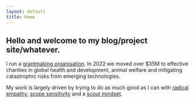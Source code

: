 ```yaml
---
layout: default
title: Home
---
```


<head>
  <script src="/assets/js/p5.js"></script>
  <script src="/assets/js/script.js"></script>
  <script src="/assets/js/p5.play.js"></script>
</head>

<div id="anime1" markdown="1"></div>

<div id="intro" markdown="1">

## Hello and welcome to my blog/project site/whatever.

I run a [grantmaking organisation](https://funds.effectivealtruism.org/apply-for-funding). In 2022 we moved over $35M to effective charities in global health and development, animal welfare and mitigating catastrophic risks from emerging technologies.

My work is largely driven by trying to do as much good as I can with [radical empathy](https://forum.effectivealtruism.org/s/QMrYGgBvg64JhcQrS/p/ehZK259et52Xnvw5F), [scope sensitivity](https://en.wikipedia.org/wiki/Scope_neglect) and a [scout mindset](https://en.wikipedia.org/wiki/The_Scout_Mindset).